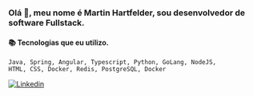 ### Olá 👋, meu nome é Martin Hartfelder, sou desenvolvedor de software Fullstack.

#### 📚 Tecnologias que eu utilizo.
<code>Java, Spring, Angular, Typescript, Python, GoLang, NodeJS, HTML, CSS, Docker, Redis, PostgreSQL, Docker</code>

[![Linkedin](https://img.shields.io/badge/LinkedIn-0077B5?style=for-the-badge&logo=linkedin&logoColor=white)](https://www.linkedin.com/in/themartinfer22/)
